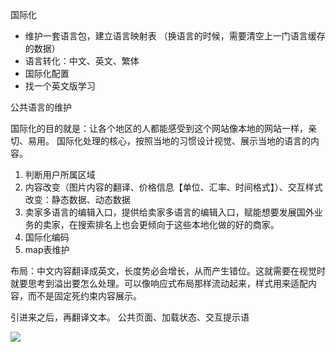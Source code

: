 国际化
- 维护一套语言包，建立语言映射表 （换语言的时候，需要清空上一门语言缓存的数据）
- 语言转化：中文、英文、繁体
- 国际化配置
- 找一个英文版学习

公共语言的维护

国际化的目的就是：让各个地区的人都能感受到这个网站像本地的网站一样，亲切、易用。
国际化处理的核心，按照当地的习惯设计视觉、展示当地的语言的内容。

1. 判断用户所属区域
2. 内容改变（图片内容的翻译、价格信息【单位、汇率、时间格式】）、交互样式改变：静态数据、动态数据
3. 卖家多语言的编辑入口，提供给卖家多语言的编辑入口，赋能想要发展国外业务的卖家，在搜索排名上也会更倾向于这些本地化做的好的商家。
4. 国际化编码
5. map表维护

布局：中文内容翻译成英文，长度势必会增长，从而产生错位。这就需要在视觉时就要思考到溢出要怎么处理。可以像响应式布局那样流动起来，样式用来适配内容，而不是固定死约束内容展示。

引进来之后，再翻译文本。
公共页面、加载状态、交互提示语




































![](https://upload-images.jianshu.io/upload_images/3317226-ab2c6760050c188d.png?imageMogr2/auto-orient/strip%7CimageView2/2/w/1240)
